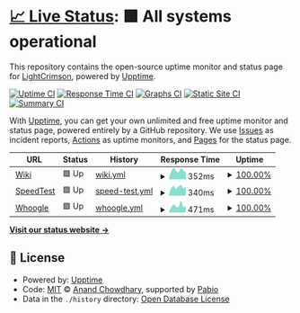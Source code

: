 # [📈 Live Status](https://uptime.lightcrimson.com): <!--live status--> **🟩 All systems operational**

This repository contains the open-source uptime monitor and status page for [LightCrimson](https://wiki.lightcrimson.com/), powered by [Upptime](https://github.com/upptime/upptime).

[![Uptime CI](https://github.com/yurihikari/uptime/workflows/Uptime%20CI/badge.svg)](https://github.com/yurihikari/uptime/actions?query=workflow%3A%22Uptime+CI%22)
[![Response Time CI](https://github.com/yurihikari/uptime/workflows/Response%20Time%20CI/badge.svg)](https://github.com/yurihikari/uptime/actions?query=workflow%3A%22Response+Time+CI%22)
[![Graphs CI](https://github.com/yurihikari/uptime/workflows/Graphs%20CI/badge.svg)](https://github.com/yurihikari/uptime/actions?query=workflow%3A%22Graphs+CI%22)
[![Static Site CI](https://github.com/yurihikari/uptime/workflows/Static%20Site%20CI/badge.svg)](https://github.com/yurihikari/uptime/actions?query=workflow%3A%22Static+Site+CI%22)
[![Summary CI](https://github.com/yurihikari/uptime/workflows/Summary%20CI/badge.svg)](https://github.com/yurihikari/uptime/actions?query=workflow%3A%22Summary+CI%22)

With [Upptime](https://upptime.js.org), you can get your own unlimited and free uptime monitor and status page, powered entirely by a GitHub repository. We use [Issues](https://github.com/yurihikari/uptime/issues) as incident reports, [Actions](https://github.com/yurihikari/uptime/actions) as uptime monitors, and [Pages](https://uptime.lightcrimson.com) for the status page.

<!--start: status pages-->
<!-- This summary is generated by Upptime (https://github.com/upptime/upptime) -->
<!-- Do not edit this manually, your changes will be overwritten -->
<!-- prettier-ignore -->
| URL | Status | History | Response Time | Uptime |
| --- | ------ | ------- | ------------- | ------ |
| <img alt="" src="https://icons.duckduckgo.com/ip3/wiki.lightcrimson.com.ico" height="13"> [Wiki](https://wiki.lightcrimson.com) | 🟩 Up | [wiki.yml](https://github.com/yurihikari/uptime/commits/HEAD/history/wiki.yml) | <details><summary><img alt="Response time graph" src="./graphs/wiki/response-time-week.png" height="20"> 352ms</summary><br><a href="https://uptime.lightcrimson.com/history/wiki"><img alt="Response time 383" src="https://img.shields.io/endpoint?url=https%3A%2F%2Fraw.githubusercontent.com%2Fyurihikari%2Fuptime%2FHEAD%2Fapi%2Fwiki%2Fresponse-time.json"></a><br><a href="https://uptime.lightcrimson.com/history/wiki"><img alt="24-hour response time 357" src="https://img.shields.io/endpoint?url=https%3A%2F%2Fraw.githubusercontent.com%2Fyurihikari%2Fuptime%2FHEAD%2Fapi%2Fwiki%2Fresponse-time-day.json"></a><br><a href="https://uptime.lightcrimson.com/history/wiki"><img alt="7-day response time 352" src="https://img.shields.io/endpoint?url=https%3A%2F%2Fraw.githubusercontent.com%2Fyurihikari%2Fuptime%2FHEAD%2Fapi%2Fwiki%2Fresponse-time-week.json"></a><br><a href="https://uptime.lightcrimson.com/history/wiki"><img alt="30-day response time 344" src="https://img.shields.io/endpoint?url=https%3A%2F%2Fraw.githubusercontent.com%2Fyurihikari%2Fuptime%2FHEAD%2Fapi%2Fwiki%2Fresponse-time-month.json"></a><br><a href="https://uptime.lightcrimson.com/history/wiki"><img alt="1-year response time 383" src="https://img.shields.io/endpoint?url=https%3A%2F%2Fraw.githubusercontent.com%2Fyurihikari%2Fuptime%2FHEAD%2Fapi%2Fwiki%2Fresponse-time-year.json"></a></details> | <details><summary><a href="https://uptime.lightcrimson.com/history/wiki">100.00%</a></summary><a href="https://uptime.lightcrimson.com/history/wiki"><img alt="All-time uptime 99.86%" src="https://img.shields.io/endpoint?url=https%3A%2F%2Fraw.githubusercontent.com%2Fyurihikari%2Fuptime%2FHEAD%2Fapi%2Fwiki%2Fuptime.json"></a><br><a href="https://uptime.lightcrimson.com/history/wiki"><img alt="24-hour uptime 100.00%" src="https://img.shields.io/endpoint?url=https%3A%2F%2Fraw.githubusercontent.com%2Fyurihikari%2Fuptime%2FHEAD%2Fapi%2Fwiki%2Fuptime-day.json"></a><br><a href="https://uptime.lightcrimson.com/history/wiki"><img alt="7-day uptime 100.00%" src="https://img.shields.io/endpoint?url=https%3A%2F%2Fraw.githubusercontent.com%2Fyurihikari%2Fuptime%2FHEAD%2Fapi%2Fwiki%2Fuptime-week.json"></a><br><a href="https://uptime.lightcrimson.com/history/wiki"><img alt="30-day uptime 100.00%" src="https://img.shields.io/endpoint?url=https%3A%2F%2Fraw.githubusercontent.com%2Fyurihikari%2Fuptime%2FHEAD%2Fapi%2Fwiki%2Fuptime-month.json"></a><br><a href="https://uptime.lightcrimson.com/history/wiki"><img alt="1-year uptime 99.86%" src="https://img.shields.io/endpoint?url=https%3A%2F%2Fraw.githubusercontent.com%2Fyurihikari%2Fuptime%2FHEAD%2Fapi%2Fwiki%2Fuptime-year.json"></a></details>
| <img alt="" src="https://icons.duckduckgo.com/ip3/speedtest.lightcrimson.com.ico" height="13"> [SpeedTest](https://speedtest.lightcrimson.com) | 🟩 Up | [speed-test.yml](https://github.com/yurihikari/uptime/commits/HEAD/history/speed-test.yml) | <details><summary><img alt="Response time graph" src="./graphs/speed-test/response-time-week.png" height="20"> 340ms</summary><br><a href="https://uptime.lightcrimson.com/history/speed-test"><img alt="Response time 380" src="https://img.shields.io/endpoint?url=https%3A%2F%2Fraw.githubusercontent.com%2Fyurihikari%2Fuptime%2FHEAD%2Fapi%2Fspeed-test%2Fresponse-time.json"></a><br><a href="https://uptime.lightcrimson.com/history/speed-test"><img alt="24-hour response time 295" src="https://img.shields.io/endpoint?url=https%3A%2F%2Fraw.githubusercontent.com%2Fyurihikari%2Fuptime%2FHEAD%2Fapi%2Fspeed-test%2Fresponse-time-day.json"></a><br><a href="https://uptime.lightcrimson.com/history/speed-test"><img alt="7-day response time 340" src="https://img.shields.io/endpoint?url=https%3A%2F%2Fraw.githubusercontent.com%2Fyurihikari%2Fuptime%2FHEAD%2Fapi%2Fspeed-test%2Fresponse-time-week.json"></a><br><a href="https://uptime.lightcrimson.com/history/speed-test"><img alt="30-day response time 479" src="https://img.shields.io/endpoint?url=https%3A%2F%2Fraw.githubusercontent.com%2Fyurihikari%2Fuptime%2FHEAD%2Fapi%2Fspeed-test%2Fresponse-time-month.json"></a><br><a href="https://uptime.lightcrimson.com/history/speed-test"><img alt="1-year response time 380" src="https://img.shields.io/endpoint?url=https%3A%2F%2Fraw.githubusercontent.com%2Fyurihikari%2Fuptime%2FHEAD%2Fapi%2Fspeed-test%2Fresponse-time-year.json"></a></details> | <details><summary><a href="https://uptime.lightcrimson.com/history/speed-test">100.00%</a></summary><a href="https://uptime.lightcrimson.com/history/speed-test"><img alt="All-time uptime 99.87%" src="https://img.shields.io/endpoint?url=https%3A%2F%2Fraw.githubusercontent.com%2Fyurihikari%2Fuptime%2FHEAD%2Fapi%2Fspeed-test%2Fuptime.json"></a><br><a href="https://uptime.lightcrimson.com/history/speed-test"><img alt="24-hour uptime 100.00%" src="https://img.shields.io/endpoint?url=https%3A%2F%2Fraw.githubusercontent.com%2Fyurihikari%2Fuptime%2FHEAD%2Fapi%2Fspeed-test%2Fuptime-day.json"></a><br><a href="https://uptime.lightcrimson.com/history/speed-test"><img alt="7-day uptime 100.00%" src="https://img.shields.io/endpoint?url=https%3A%2F%2Fraw.githubusercontent.com%2Fyurihikari%2Fuptime%2FHEAD%2Fapi%2Fspeed-test%2Fuptime-week.json"></a><br><a href="https://uptime.lightcrimson.com/history/speed-test"><img alt="30-day uptime 100.00%" src="https://img.shields.io/endpoint?url=https%3A%2F%2Fraw.githubusercontent.com%2Fyurihikari%2Fuptime%2FHEAD%2Fapi%2Fspeed-test%2Fuptime-month.json"></a><br><a href="https://uptime.lightcrimson.com/history/speed-test"><img alt="1-year uptime 99.87%" src="https://img.shields.io/endpoint?url=https%3A%2F%2Fraw.githubusercontent.com%2Fyurihikari%2Fuptime%2FHEAD%2Fapi%2Fspeed-test%2Fuptime-year.json"></a></details>
| <img alt="" src="https://icons.duckduckgo.com/ip3/lightcrimson.com.ico" height="13"> [Whoogle](https://lightcrimson.com) | 🟩 Up | [whoogle.yml](https://github.com/yurihikari/uptime/commits/HEAD/history/whoogle.yml) | <details><summary><img alt="Response time graph" src="./graphs/whoogle/response-time-week.png" height="20"> 471ms</summary><br><a href="https://uptime.lightcrimson.com/history/whoogle"><img alt="Response time 424" src="https://img.shields.io/endpoint?url=https%3A%2F%2Fraw.githubusercontent.com%2Fyurihikari%2Fuptime%2FHEAD%2Fapi%2Fwhoogle%2Fresponse-time.json"></a><br><a href="https://uptime.lightcrimson.com/history/whoogle"><img alt="24-hour response time 356" src="https://img.shields.io/endpoint?url=https%3A%2F%2Fraw.githubusercontent.com%2Fyurihikari%2Fuptime%2FHEAD%2Fapi%2Fwhoogle%2Fresponse-time-day.json"></a><br><a href="https://uptime.lightcrimson.com/history/whoogle"><img alt="7-day response time 471" src="https://img.shields.io/endpoint?url=https%3A%2F%2Fraw.githubusercontent.com%2Fyurihikari%2Fuptime%2FHEAD%2Fapi%2Fwhoogle%2Fresponse-time-week.json"></a><br><a href="https://uptime.lightcrimson.com/history/whoogle"><img alt="30-day response time 428" src="https://img.shields.io/endpoint?url=https%3A%2F%2Fraw.githubusercontent.com%2Fyurihikari%2Fuptime%2FHEAD%2Fapi%2Fwhoogle%2Fresponse-time-month.json"></a><br><a href="https://uptime.lightcrimson.com/history/whoogle"><img alt="1-year response time 424" src="https://img.shields.io/endpoint?url=https%3A%2F%2Fraw.githubusercontent.com%2Fyurihikari%2Fuptime%2FHEAD%2Fapi%2Fwhoogle%2Fresponse-time-year.json"></a></details> | <details><summary><a href="https://uptime.lightcrimson.com/history/whoogle">100.00%</a></summary><a href="https://uptime.lightcrimson.com/history/whoogle"><img alt="All-time uptime 99.86%" src="https://img.shields.io/endpoint?url=https%3A%2F%2Fraw.githubusercontent.com%2Fyurihikari%2Fuptime%2FHEAD%2Fapi%2Fwhoogle%2Fuptime.json"></a><br><a href="https://uptime.lightcrimson.com/history/whoogle"><img alt="24-hour uptime 100.00%" src="https://img.shields.io/endpoint?url=https%3A%2F%2Fraw.githubusercontent.com%2Fyurihikari%2Fuptime%2FHEAD%2Fapi%2Fwhoogle%2Fuptime-day.json"></a><br><a href="https://uptime.lightcrimson.com/history/whoogle"><img alt="7-day uptime 100.00%" src="https://img.shields.io/endpoint?url=https%3A%2F%2Fraw.githubusercontent.com%2Fyurihikari%2Fuptime%2FHEAD%2Fapi%2Fwhoogle%2Fuptime-week.json"></a><br><a href="https://uptime.lightcrimson.com/history/whoogle"><img alt="30-day uptime 100.00%" src="https://img.shields.io/endpoint?url=https%3A%2F%2Fraw.githubusercontent.com%2Fyurihikari%2Fuptime%2FHEAD%2Fapi%2Fwhoogle%2Fuptime-month.json"></a><br><a href="https://uptime.lightcrimson.com/history/whoogle"><img alt="1-year uptime 99.86%" src="https://img.shields.io/endpoint?url=https%3A%2F%2Fraw.githubusercontent.com%2Fyurihikari%2Fuptime%2FHEAD%2Fapi%2Fwhoogle%2Fuptime-year.json"></a></details>

<!--end: status pages-->

[**Visit our status website →**](https://uptime.lightcrimson.com)

## 📄 License

- Powered by: [Upptime](https://github.com/upptime/upptime)
- Code: [MIT](./LICENSE) © [Anand Chowdhary](https://anandchowdhary.com), supported by [Pabio](https://pabio.com)
- Data in the `./history` directory: [Open Database License](https://opendatacommons.org/licenses/odbl/1-0/)
